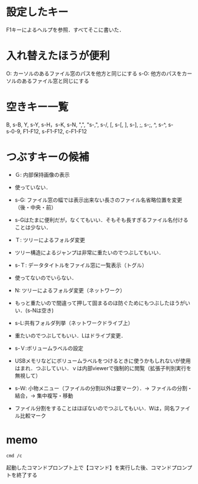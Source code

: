 # 設定したキー
F1キーによるヘルプを参照．すべてそこに書いた．

# 入れ替えたほうが便利
   O: カーソルのあるファイル窓のパスを他方と同じにする
 s-O: 他方のパスをカーソルのあるファイル窓と同じにする

# 空きキー一覧
B, s-B, Y, s-Y, s-H，s-K, s-N, ",", "s-,",  s-/, [, s-[, ], s-], ;, s-;, ^, s-^, s-\
s-0-9, F1-F12, s-F1-F12, c-F1-F12

# つぶすキーの候補
* Ｇ: 内部保持画像の表示
 * 使っていない．
* s-G: ファイル窓の幅では表示出来ない長さのファイル名省略位置を変更（後・中央・前）
 * s-Gはたまに便利だが，なくてもいい．そもそも長すぎるファイル名付けることは少ない．

* Ｔ: ツリーによるフォルダ変更
 * ツリー構造によるジャンプは非常に重たいのでつぶしてもいい．
* s-Ｔ: データタイトルをファイル窓に一覧表示（トグル）
 * 使ってないのでいらない．
* N: ツリーによるフォルダ変更（ネットワーク）
 * もっと重たいので間違って押して固まるのほ防ぐためにもつぶしたほうがいい．(s-Nは空き)
* s-L:共有フォルダ列挙（ネットワークドライブ上）
 * 重たいのでつぶしてもいい．Lはドライブ変更．
* s-Ｖ:ボリュームラベルの設定
 * USBメモリなどにボリュームラベルをつけるときに使うかもしれないが使用はまれ．つぶしていい．ｖは内部viewerで強制的に閲覧（拡張子判別実行を無視して）
* s-Ｗ: 小物メニュー（ファイルの分割以外は要マーク）．→ ファイルの分割・結合，→ 集中複写・移動
 * ファイル分割をすることはほぼないのでつぶしてもいい．Wは，同名ファイル比較マーク

# memo
```
cmd /c 
```
起動したコマンドプロンプト上で【コマンド】を実行した後、コマンドプロンプトを終了する